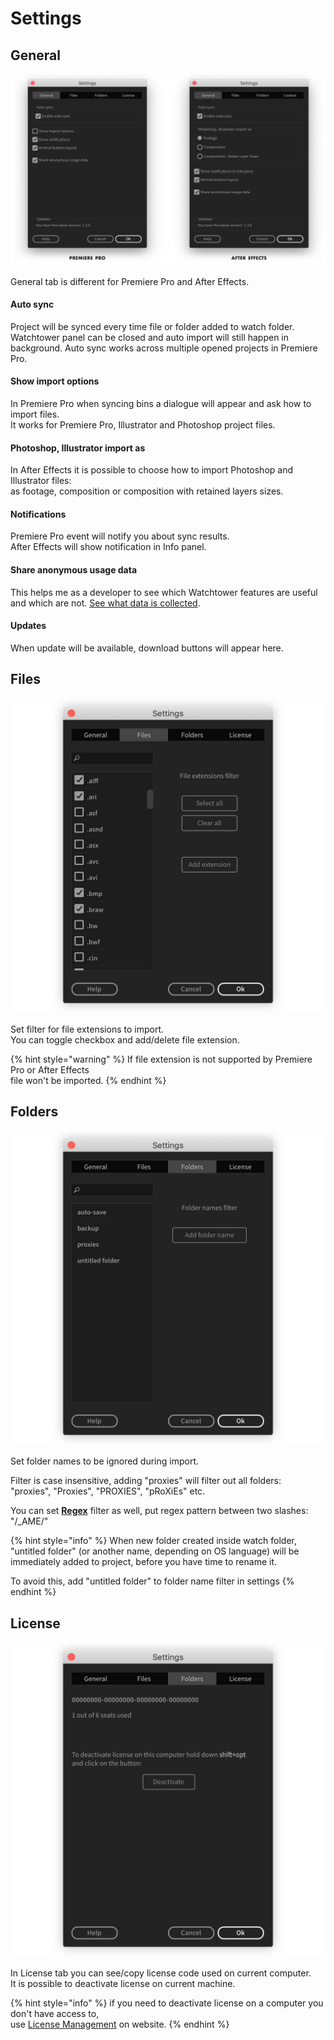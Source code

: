 # Settings

## General

![](../../../.gitbook/assets/settings_v130_both.png)

General tab is different for Premiere Pro and After Effects.

#### **Auto sync**

Project will be synced every time file or folder added to watch folder. Watchtower panel can be closed and auto import will still happen in background. Auto sync works across multiple opened projects in Premiere Pro.

#### Show import options

In Premiere Pro when syncing bins a dialogue will appear and ask how to import files.  
It works for Premiere Pro, Illustrator and Photoshop project files.

#### Photoshop, Illustrator import as

In After Effects it is possible to choose how to import Photoshop and Illustrator files:  
as footage, composition or composition with retained layers sizes.

#### Notifications

Premiere Pro event will notify you about sync results.  
After Effects will show notification in Info panel.

#### Share anonymous usage data

This helps me as a developer to see which Watchtower features are useful and which are not. [See what data is collected](anonymous-usage-data.md).

#### Updates

When update will be available, download buttons will appear here.

## Files

![](../../../.gitbook/assets/settings_v130_file.png)

Set filter for file extensions to import.  
You can toggle checkbox and add/delete file extension.

{% hint style="warning" %}
If file extension is not supported by Premiere Pro or After Effects  
file won't be imported.
{% endhint %}

## Folders

![](../../../.gitbook/assets/settings_v130_folder.png)

Set folder names to be ignored during import.

Filter is case insensitive, adding "proxies" will filter out all folders:  
"proxies", "Proxies", "PROXIES", "pRoXiEs" etc.

You can set [**Regex**](regex-folder-name-filter.md) filter as well, put regex pattern between two slashes: "/\_AME/"

{% hint style="info" %}
When new folder created inside watch folder, "untitled folder" \(or another name, depending on OS language\) will be immediately added to project, before you have time to rename it.

To avoid this, add "untitled folder" to folder name filter in settings
{% endhint %}

## License

![](../../../.gitbook/assets/settings_v130_license.png)

In License tab you can see/copy license code used on current computer.  
It is possible to deactivate license on current machine.

{% hint style="info" %}
if you need to deactivate license on a computer you don't have access to,  
use [License Management](../../../website/license.md) on website.
{% endhint %}


